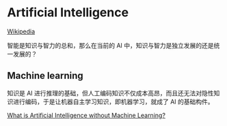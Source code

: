 # Artificial Intelligence
[Wikipedia](https://en.wikipedia.org/wiki/Artificial_intelligence)

智能是知识与智力的总和，那么在当前的 AI 中，知识与智力是独立发展的还是统一发展的？

## Machine learning
知识是 AI 进行推理的基础，但人工编码知识不仅成本高昂，而且还无法对隐性知识进行编码，于是让机器自主学习知识，即机器学习，就成了 AI 的基础构件。

[What is Artificial Intelligence without Machine Learning?](https://www.linkedin.com/pulse/what-artificial-intelligence-without-machine-learning-claudia-pohlink)
